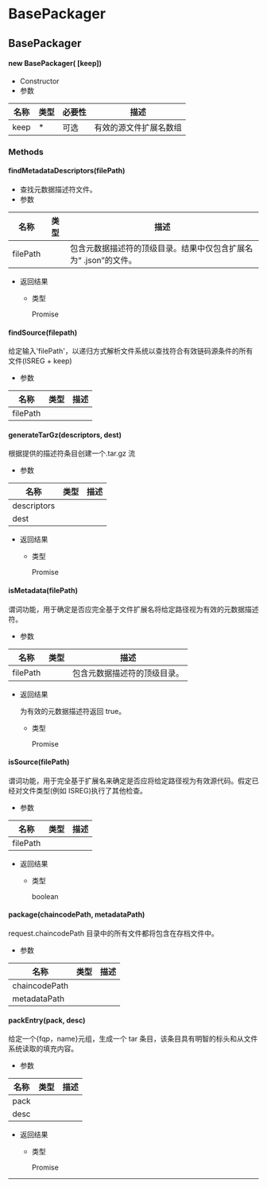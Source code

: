 # BasePackager

## BasePackager

#### new BasePackager( [keep])

- Constructor
- 参数

| 名称 | 类型 | 必要性 | 描述                   |
| ---- | ---- | ------ | ---------------------- |
| keep | \*   | 可选   | 有效的源文件扩展名数组 |

### Methods

#### findMetadataDescriptors(filePath)

- 查找元数据描述符文件。
- 参数

| 名称     | 类型 | 描述                                                             |
| -------- | ---- | ---------------------------------------------------------------- |
| filePath |      | 包含元数据描述符的顶级目录。结果中仅包含扩展名为“ .json”的文件。 |

- 返回结果

  - 类型

    Promise

#### findSource(filepath)

给定输入'filePath'，以递归方式解析文件系统以查找符合有效链码源条件的所有文件(ISREG + keep)

- 参数

| 名称     | 类型 | 描述 |
| -------- | ---- | ---- |
| filePath |      |      |

#### generateTarGz(descriptors, dest)

根据提供的描述符条目创建一个.tar.gz 流

- 参数

| 名称        | 类型 | 描述 |
| ----------- | ---- | ---- |
| descriptors |      |      |
| dest        |      |      |

- 返回结果

  - 类型

    Promise

#### isMetadata(filePath)

谓词功能，用于确定是否应完全基于文件扩展名将给定路径视为有效的元数据描述符。

- 参数

| 名称     | 类型 | 描述                         |
| -------- | ---- | ---------------------------- |
| filePath |      | 包含元数据描述符的顶级目录。 |

- 返回结果

  为有效的元数据描述符返回 true。

  - 类型

    Promise

#### isSource(filePath)

谓词功能，用于完全基于扩展名来确定是否应将给定路径视为有效源代码。假定已经对文件类型(例如 ISREG)执行了其他检查。

- 参数

| 名称     | 类型 | 描述 |
| -------- | ---- | ---- |
| filePath |      |      |

- 返回结果

  - 类型

    boolean

#### package(chaincodePath, metadataPath)

request.chaincodePath 目录中的所有文件都将包含在存档文件中。

- 参数

| 名称          | 类型 | 描述 |
| ------------- | ---- | ---- |
| chaincodePath |      |      |
| metadataPath  |      |      |

#### packEntry(pack, desc)

给定一个{fqp，name}元组，生成一个 tar 条目，该条目具有明智的标头和从文件系统读取的填充内容。

- 参数

| 名称 | 类型 | 描述 |
| ---- | ---- | ---- |
| pack |      |      |
| desc |      |      |

- 返回结果

  - 类型

    Promise

---
